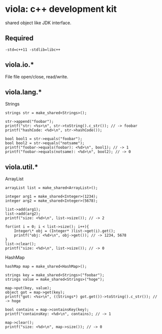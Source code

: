 # viola: c++ development kit
shared object like JDK interface.

## Required
```
-std=c++11 -stdlib=libc++
```

## viola.io.*

File
file open/close, read/write.

## viola.lang.*

Strings
```
strings str = make_shared<Strings>();

str->append("foobar");
printf("str: <%s>\n", str->toString().c_str()); // -> foobar
printf("hashCode: <%d>\n", str->hashCode());

bool bool1 = str->equals("foobar");
bool bool2 = str->equals("notsame");
printf("foobar->equals(foobar): <%d>\n", bool1); // -> 1
printf("foobar->equals(notsame): <%d>\n", bool2); // -> 0
```

## viola.util.*

ArrayList
```
arrayList list = make_shared<ArrayList>();

integer arg1 = make_shared<Integer>(1234);
integer arg2 = make_shared<Integer>(5678);

list->add(arg1);
list->add(arg2);
printf("size: <%d>\n", list->size()); // -> 2

for(int i = 0; i < list->size(); i++){
	Integer\* obj = (Integer* )list->get(i).get();
	printf("obj: <%d>\n", obj->get()); // -> 1234, 5678
}
list->clear();
printf("size: <%d>\n", list->size()); // -> 0
```

HashMap
```
hashMap map = make_shared<HashMap>();

strings key = make_shared<Strings>("foobar");
strings value = make_shared<Strings>("hoge");

map->put(key, value);
object got = map->get(key);
printf("got: <%s>\n", ((Strings*) got.get())->toString().c_str()); // -> hoge

bool contains = map->containsKey(key);
printf("containsKey: <%d>\n", contains); // -> 1

map->clear();
printf("size: <%d>\n", map->size()); // -> 0
```
